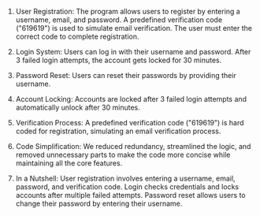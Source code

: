 1) User Registration:
   The program allows users to register by entering a username, email, and password.
   A predefined verification code ("619619") is used to simulate email verification.
   The user must enter the correct code to complete registration.

2) Login System:
   Users can log in with their username and password.
   After 3 failed login attempts, the account gets locked for 30 minutes.

3) Password Reset: Users can reset their passwords by providing their username.
   
4) Account Locking:
   Accounts are locked after 3 failed login attempts and automatically unlock after 30 minutes.

5) Verification Process:
   A predefined verification code ("619619") is hard coded for registration, simulating an email verification process.

6) Code Simplification:
   We reduced redundancy, streamlined the logic, and removed unnecessary parts to make the code more concise while maintaining all the core features.

7) In a Nutshell:
   User registration involves entering a username, email, password, and verification code.
   Login checks credentials and locks accounts after multiple failed attempts.
   Password reset allows users to change their password by entering their username.
